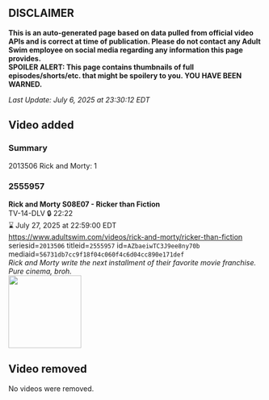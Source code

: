 ## DISCLAIMER
**This is an auto-generated page based on data pulled from official video APIs and is correct at time of publication. Please do not contact any Adult Swim employee on social media regarding any information this page provides.**  
**SPOILER ALERT: This page contains thumbnails of full episodes/shorts/etc. that might be spoilery to you. YOU HAVE BEEN WARNED.**  

_Last Update: July 6, 2025 at 23:30:12 EDT_
## Video added
### Summary
2013506 Rick and Morty: 1  
### 2555957
**Rick and Morty S08E07 - Ricker than Fiction**  
TV-14-DLV 🔒 22:22  
⌛ July 27, 2025 at 22:59:00 EDT  
https://www.adultswim.com/videos/rick-and-morty/ricker-than-fiction  
seriesid=`2013506` titleid=`2555957` id=`AZbaeiwTC3J9ee8ny70b` mediaid=`56731db7cc9f18f04c060f4c6d04cc890e171def`  
_Rick and Morty write the next installment of their favorite movie franchise. Pure cinema, broh._  
<a href="https://media.cdn.adultswim.com/uploads/20250516/thumbnails/2_25516151518-RAM-S08E07-1920x1080.png"><img src="https://media.cdn.adultswim.com/uploads/20250516/thumbnails/2_25516151518-RAM-S08E07-1920x1080.png" height="144px" /></a>
## Video removed
No videos were removed.  

